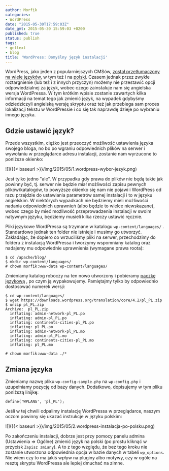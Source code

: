 ```yaml
---
author: Morfik
categories:
- WordPress
date: "2015-05-30T17:59:03Z"
date_gmt: 2015-05-30 15:59:03 +0200
published: true
status: publish
tags:
- gettext
- blog
title: 'WordPress: Domyślny język instalacji'
---
```


WordPress, jako jeden z popularniejszych CMSów, [został przetłumaczony na wiele
języków](https://make.wordpress.org/polyglots/teams/), w tym też i na
[polski](https://pl.wordpress.org/). Czasem jednak przez zwykłe roztargnienie (lub też i z innych
przyczyn) możemy nie przestawić opcji odpowiedzialnej za język, wobec czego zainstaluje nam się
angielska wersja WordPressa. W tym krótkim wpisie zostanie zawartych kilka informacji na temat tego
jak zmienić język, na wypadek gdybyśmy odziedziczyli angielską wersję skryptu oraz też jak przebiega
sam proces lokalizacji tekstu w WordPressie i co się tak naprawdę dzieje po wybraniu innego języka.

<!--more-->
## Gdzie ustawić język?

Przede wszystkim, ciężko jest przeoczyć możliwość ustawienia języka swojego bloga, no bo po wgraniu
odpowiednich plików na serwer i wywołaniu w przeglądarce adresu instalacji, zostanie nam wyrzucone
to poniższe okienko:

![]({{< baseurl >}}/img/2015/05/1.wordpress-wybor-jezyk.png)

Jest tylko jedno "ale". W przypadku gdy prawa do plików nie będą takie jak powinny być, tj. serwer
nie będzie miał możliwości zapisu pewnych plików/katalogów, to powyższe okienko się nam nie pojawi i
WordPress od razu przejdzie do ustawiania parametrów samej instalacji i to w języku angielskim. W
niektórych wypadkach nie będziemy mieli możliwości nadania odpowiednich uprawnień (albo będzie to
wielce niewskazane), wobec czego by mieć możliwość przeprowadzenia instalacji w swoim natywnym
języku, będziemy musieli kilka rzeczy ustawić ręcznie.

Pliki językowe WordPressa są trzymane w katalogu `wp-content/languages/` . Standardowo jednak ten
folder nie istnieje i musimy go utworzyć. Zakładając, że dopiero co wrzuciliśmy pliki na serwer,
przechodzimy do folderu z instalacją WordPressa i tworzymy wspomniany katalog oraz nadajemy mu
odpowiednie uprawnienia (wymagane prawa roota):

    $ cd /apache/blog/
    $ mkdir wp-content/languages/
    # chown morfik:www-data wp-content/languages/

Zmieniamy katalog roboczy na ten nowo utworzony i pobieramy [paczkę
językową](https://make.wordpress.org/polyglots/teams/?locale=pl_PL) , po czym ją wypakowujemy.
Pamiętajmy tylko by odpowiednio dostosować numerek wersji:

    $ cd wp-content/languages/
    $ wget https://downloads.wordpress.org/translation/core/4.2/pl_PL.zip
    $ unzip pl_PL.zip
    Archive:  pl_PL.zip
      inflating: admin-network-pl_PL.po
      inflating: admin-pl_PL.po
      inflating: continents-cities-pl_PL.po
      inflating: pl_PL.po
      inflating: admin-network-pl_PL.mo
      inflating: admin-pl_PL.mo
      inflating: continents-cities-pl_PL.mo
      inflating: pl_PL.mo

    # chown morfik:www-data ./*

## Zmiana języka

Zmieniamy nazwę pliku `wp-config-sample.php` na `wp-config.php` i uzupełniamy pozycję od bazy
danych. Dodatkowo, dopisujemy w tym pliku poniższą linijkę:

    define('WPLANG', 'pl_PL');

Jeśli w tej chwili odpalimy instalację WordPressa w przeglądarce, naszym oczom powinny się ukazać
instrukcje w języku polskim:

![]({{< baseurl >}}/img/2015/05/2.wordpress-instalacja-po-polsku.png)

Po zakończeniu instalacji, dobrze jest przy pomocy panelu admina (Ustawienia =\> Ogólne) zmienić
język na polski (po prostu kliknąć w przycisk `Zapisz zmiany`). A to z tego względu, że bez tego
kroku nie zostanie utworzona odpowiednia opcja w bazie danych w tabeli `wp_options`. Nie wiem czy to
ma jakiś wpływ na pluginy albo motywy, czy w ogóle na resztę skryptu WordPressa ale lepiej dmuchać
na zimne.
